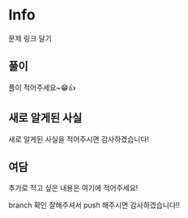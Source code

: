 # Info

문제 링크 달기
## 풀이

풀이 적어주세요~😁👍
## 새로 알게된 사실

새로 알게된 사실을 적어주시면 감사하겠습니다!
## 여담
추가로 적고 싶은 내용은 여기에 적어주세요!


branch 확인 잘해주셔서 push 해주시면 감사하겠습니다!!